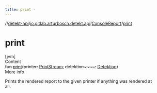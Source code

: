 ```yaml
---
title: print -
---
```

//[detekt-api](../../index.md)/[io.gitlab.arturbosch.detekt.api](../index.md)/[ConsoleReport](index.md)/[print](print.md)



# print  
[jvm]  
Content  
~~fun~~ [~~print~~](print.md)~~(~~~~printer~~~~:~~ [PrintStream](https://docs.oracle.com/javase/8/docs/api/java/io/PrintStream.html)~~,~~ ~~detektion~~~~:~~ [Detektion](../-detektion/index.md)~~)~~  
More info  


Prints the rendered report to the given printer if anything was rendered at all.

  



